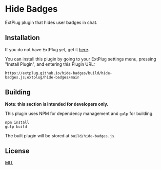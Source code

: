 Hide Badges
===========

ExtPlug plugin that hides user badges in chat.

## Installation

If you do not have ExtPlug yet, get it [here](https://extplug.github.io).

You can install this plugin by going to your ExtPlug settings menu, pressing
"Install Plugin", and entering this Plugin URL:

```
https://extplug.github.io/hide-badges/build/hide-badges.js;extplug/hide-badges/main
```

## Building

**Note: this section is intended for developers only.**

This plugin uses NPM for dependency management and `gulp` for building.

```
npm install
gulp build
```

The built plugin will be stored at `build/hide-badges.js`.

## License

[MIT](./LICENSE)
